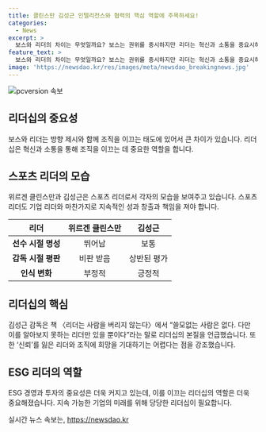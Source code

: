 ```yaml
---
title: 클린스만 김성근 인텔리전스와 협력의 핵심 역할에 주목하세요!
categories:
  - News
excerpt: >
  보스와 리더의 차이는 무엇일까요? 보스는 권위를 중시하지만 리더는 혁신과 소통을 중요시하는데, 이 관점에서 위르겐 클린스만과 김성근 감독을 비교해보면 흥미로운 점이 있습니다. 클린스만은 축구선수 출신으로 모습을 드러내지 못하는 비판과 공방에 휩싸였지만, 김성근은 감독으로서 긴 세월을 보내며 양극화된 평가를 받았습니다. 그러나 김성근 감독은 선수들에게 은인 같은 존재로 기억되고, 리더십에 대한 고찰을 통해 사람을 소중히 여기는 태도를 보여주었습니다. 결국, 리더십에서 중요한 것은 신뢰이며, 이를 통해 희망찬 미래를 기대할 수 있다는 메시지를 전합니다.
feature_text: >
  보스와 리더의 차이는 무엇일까요? 보스는 권위를 중시하지만 리더는 혁신과 소통을 중요시하는데, 이 관점에서 위르겐 클린스만과 김성근 감독을 비교해보면 흥미로운 점이 있습니다. 클린스만은 축구선수 출신으로 모습을 드러내지 못하는 비판과 공방에 휩싸였지만, 김성근은 감독으로서 긴 세월을 보내며 양극화된 평가를 받았습니다. 그러나 김성근 감독은 선수들에게 은인 같은 존재로 기억되고, 리더십에 대한 고찰을 통해 사람을 소중히 여기는 태도를 보여주었습니다. 결국, 리더십에서 중요한 것은 신뢰이며, 이를 통해 희망찬 미래를 기대할 수 있다는 메시지를 전합니다.
image: 'https://newsdao.kr/res/images/meta/newsdao_breakingnews.jpg'
---
```


<p><img src="https://newsdao.kr/res/images/meta/newsdao_breakingnews.jpg" alt="pcversion 속보" /></p>

<h2 data-ke-size="size26">리더십의 중요성</h2>

<p data-ke-size="size16">보스와 리더는 방향 제시와 함께 조직을 이끄는 태도에 있어서 큰 차이가 있습니다. 리더십은 혁신과 소통을 통해 조직을 이끄는 데 중요한 역할을 합니다.</p>

<h2 data-ke-size="size26">스포츠 리더의 모습</h2>

<p data-ke-size="size16">위르겐 클린스만과 김성근은 스포츠 리더로서 각자의 모습을 보여주고 있습니다. 스포츠 리더도 기업 리더와 마찬가지로 지속적인 성과 창출과 책임을 져야 합니다.</p>

<table>
  <thead>
    <tr>
      <th>리더</th>
      <th>위르겐 클린스만</th>
      <th>김성근</th>
    </tr>
  </thead>
  <tbody>
    <tr>
      <td style="text-align: center; height: 17px;"><b>선수 시절 명성</b></td>
      <td style="text-align: center; height: 17px;">뛰어남</td>
      <td style="text-align: center; height: 17px;">보통</td>
    </tr>
    <tr>
      <td style="text-align: center; height: 17px;"><b>감독 시절 평판</b></td>
      <td style="text-align: center; height: 17px;">비판 받음</td>
      <td style="text-align: center; height: 17px;">상반된 평가</td>
    </tr>
    <tr>
      <td style="text-align: center; height: 17px;"><b>인식 변화</b></td>
      <td style="text-align: center; height: 17px;">부정적</td>
      <td style="text-align: center; height: 17px;">긍정적</td>
    </tr>
  </tbody>
</table>

<h2 data-ke-size="size26">리더십의 핵심</h2>

<p data-ke-size="size16">김성근 감독은 책 〈리더는 사람을 버리지 않는다〉에서 “쓸모없는 사람은 없다. 다만 이를 알아보지 못하는 리더만 있을 뿐이다”라는 말로 리더십의 본질을 언급했습니다. 또한 ‘신뢰’를 잃은 리더와 조직에 희망을 기대하기는 어렵다는 점을 강조했습니다.</p>

<h2 data-ke-size="size26">ESG 리더의 역할</h2>

<p data-ke-size="size16">ESG 경영과 투자의 중요성은 더욱 커지고 있는데, 이를 이끄는 리더십의 역할은 더욱 중요해졌습니다. 지속 가능한 기업의 미래를 위해 당당한 리더십이 필요합니다.</p>
실시간 뉴스 속보는, <a href="https://newsdao.kr" rel="dofollow">https://newsdao.kr</a>


